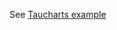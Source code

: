 See [Taucharts example](http://vladminsky.github.io/rsconf2016/examples/dev-experimental-views.html)
